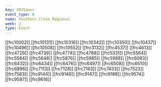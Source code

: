 ```yaml
---
key: 2025ausc
event_type: 0
name: Southern Cross Regional
week: 2
type: Event
---
```

[[frc10002]]
[[frc10131]]
[[frc10316]]
[[frc10342]]
[[frc10350]]
[[frc10437]]
[[frc10496]]
[[frc10508]]
[[frc10552]]
[[frc3132]]
[[frc4537]]
[[frc4613]]
[[frc4729]]
[[frc4739]]
[[frc4774]]
[[frc4788]]
[[frc5331]]
[[frc5564]]
[[frc5584]]
[[frc5648]]
[[frc5876]]
[[frc5985]]
[[frc5988]]
[[frc6083]]
[[frc6432]]
[[frc6434]]
[[frc6476]]
[[frc6497]]
[[frc6508]]
[[frc6510]]
[[frc6996]]
[[frc7113]]
[[frc7128]]
[[frc7163]]
[[frc7433]]
[[frc7523]]
[[frc7583]]
[[frc9144]]
[[frc9146]]
[[frc9147]]
[[frc9189]]
[[frc9574]]
[[frc9587]]
[[frc9616]]
